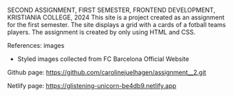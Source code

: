 SECOND ASSIGNMENT, FIRST SEMESTER, FRONTEND DEVELOPMENT, KRISTIANIA COLLEGE, 2024
This site is a project created as an assignment for the first semester.
The site displays a grid with a cards of a fotball teams players. The assignment is created by only using HTML and CSS.

References: images

- Styled images collected from FC Barcelona Official Website

Github page:
https://github.com/carolinejuelhagen/assignment__2.git

Netlify page:
https://glistening-unicorn-be4db9.netlify.app
